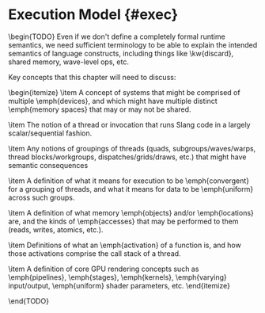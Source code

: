 Execution Model {#exec}
===============

\begin{TODO}
Even if we don't define a completely formal runtime semantics, we need sufficient terminology to be able to explain the intended semantics of language constructs, including things like \kw{discard}, shared memory, wave-level ops, etc.

Key concepts that this chapter will need to discuss:

\begin{itemize}
\item A concept of systems that might be comprised of multiple \emph{devices}, and which might have multiple distinct \emph{memory spaces} that may or may not be shared.

\item The notion of a thread or invocation that runs Slang code in a largely scalar/sequential fashion.

\item Any notions of groupings of threads (quads, subgroups/waves/warps, thread blocks/workgroups, dispatches/grids/draws, etc.) that might have semantic consequences

\item A definition of what it means for execution to be \emph{convergent} for a grouping of threads, and what it means for data to be \emph{uniform} across such groups.

\item A definition of what memory \emph{objects} and/or \emph{locations} are, and the kinds of \emph{accesses} that may be performed to them (reads, writes, atomics, etc.).

\item Definitions of what an \emph{activation} of a function is, and how those activations comprise the call stack of a thread.

\item A definition of core GPU rendering concepts such as \emph{pipelines}, \emph{stages}, \emph{kernels}, \emph{varying} input/output, \emph{uniform} shader parameters, etc.
\end{itemize}

\end{TODO}
